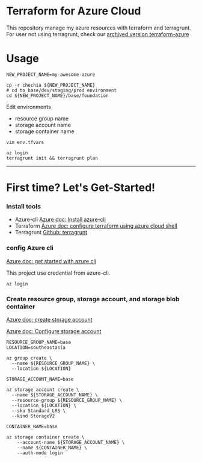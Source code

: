 Terraform for Azure Cloud
===

This repository manage my azure resources with terraform and terragrunt. For user not using terragrunt, check our [archived version terraform-azure](archived/azure/README.md)

# Usage

```
NEW_PROJECT_NAME=my-awesome-azure

cp -r chechia ${NEW_PROJECT_NAME}
# cd to base/dev/staging/prod environment
cd ${NEW_PROJECT_NAME}/base/foundation
```

Edit environments
- resource group name
- storage account name
- storage container name
```
vim env.tfvars

az login
terragrunt init && terragrunt plan
```

---

# First time? Let's Get-Started!

### Install tools

- Azure-cli [Azure doc: Install azure-cli](https://docs.microsoft.com/en-us/cli/azure/install-azure-cli?WT.mc_id=AZ-MVP-5003985)
- Terraform [Azure doc: configure terraform using azure cloud shell](https://docs.microsoft.com/en-us/azure/developer/terraform/get-started-cloud-shell?WT.mc_id=AZ-MVP-5003985)
- Terragrunt [Github: terragrunt](https://github.com/gruntwork-io/terragrunt)

### config Azure cli

[Azure doc: get started with azure cli](https://docs.microsoft.com/en-us/cli/azure/get-started-with-azure-cli?WT.mc_id=AZ-MVP-5003985)

This project use credential from azure-cli.
```
az login
```

### Create resource group, storage account, and storage blob container

[Azure doc: create storage account](https://docs.microsoft.com/en-us/azure/storage/common/storage-account-create?WT.mc_id=AZ-MVP-5003985&tabs=azure-cli#create-a-storage-account-1)

[Azure doc: Configure storage account](https://docs.microsoft.com/en-us/azure/developer/terraform/store-state-in-azure-storage?WT.mc_id=AZ-MVP-5003985#configure-storage-account)

```
RESOURCE_GROUP_NAME=base
LOCATION=southeastasia

az group create \
  --name ${RESOURCE_GROUP_NAME} \
  --location ${LOCATION}

STORAGE_ACCOUNT_NAME=base

az storage account create \
  --name ${STORAGE_ACCOUNT_NAME} \
  --resource-group ${RESOURCE_GROUP_NAME} \
  --location ${LOCATION} \
  --sku Standard_LRS \
  --kind StorageV2

CONTAINER_NAME=base

az storage container create \
    --account-name ${STORAGE_ACCOUNT_NAME} \
    --name ${CONTAINER_NAME} \
    --auth-mode login
```
